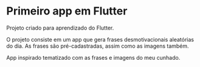# Primeiro app em Flutter

Projeto criado para aprendizado do Flutter.

O projeto consiste em um app que gera frases desmotivacionais aleatórias do dia.
As frases são pré-cadastradas, assim como as imagens também.

App inspirado tematizado com as frases e imagens do meu cunhado.
